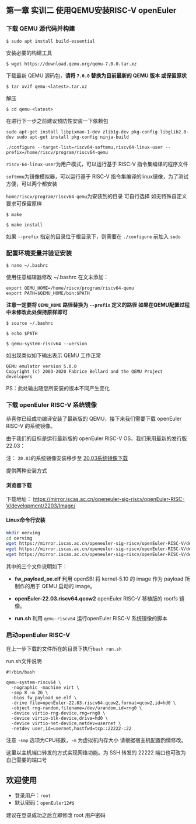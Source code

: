 ## 第一章 实训二  使用QEMU安装RISC-V openEuler

### 下载 QEMU 源代码并构建


`$ sudo apt install build-essential`

安装必要的构建工具

`$ wget https://download.qemu.org/qemu-7.0.0.tar.xz`

 下载最新 QEMU 源码包，**请将 `7.0.0` 替换为目前最新的 QEMU 版本 或保留原状**

`$ tar xvJf qemu-<latest>.tar.xz`

解压

`$ cd qemu-<latest>`


在进行下一步之前建议预防性安装一下依赖包

`sudo apt-get install libpixman-1-dev zlib1g-dev pkg-config libglib2.0-dev sudo apt-get install pkg-config ninja-build`



`./configure --target-list=riscv64-softmmu,riscv64-linux-user --prefix=/home/riscv/program/riscv64-qemu`


`riscv-64-linux-user`为用户模式，可以运行基于 RISC-V 指令集编译的程序文件

`softmmu`为镜像模拟器，可以运行基于 RISC-V 指令集编译的linux镜像，为了测试方便，可以两个都安装

`home/riscv/program/riscv64-qemu`为安装到的目录 可自行选择 如无特殊自定义要求可保留原样

`$ make`

`$ make install`


如果 `--prefix` 指定的目录位于根目录下，则需要在 `./configure` 前加入 `sudo`


### 配置环境变量并验证安装

`$ nano ~/.bashrc`

使用任意编辑器修改 ~/.bashrc 在文末添加：

````
export QEMU_HOME=/home/riscv/program/riscv64-qemu
export PATH=$QEMU_HOME/bin:$PATH
````
**注意一定要将 `QEMU_HOME` 路径替换为 `--prefix` 定义的路径 如果在QEMU配置过程中未修改此处保持原样即可**

`$ source ~/.bashrc`

`$ echo $PATH`

`$ qemu-system-riscv64 --version`

如出现类似如下输出表示 QEMU 工作正常
````
QEMU emulator version 5.0.0
Copyright (c) 2003-2020 Fabrice Bellard and the QEMU Project developers
````
PS：此处输出随您所安装的版本不同产生变化

### 下载 openEuler RISC-V 系统镜像
恭喜你已经成功编译安装了最新版的 QEMU，接下来我们需要下载 openEuler RISC-V 的系统镜像。

由于我们的目标是运行最新版的 openEuler RISC-V OS，我们采用最新的发行版 22.03：

注：  `20.03`的系统镜像安装移步至 [20.03系统镜像下载](https://gitee.com/openeuler/RISC-V/blob/dced224a78ff47e547d4d00fcf3023177c7f4a5f/doc/tutorials/vm-qemu-oErv.md#%E4%B8%8B%E8%BD%BD-openeuler-risc-v-%E7%B3%BB%E7%BB%9F%E9%95%9C%E5%83%8F)


提供两种安装方式

#### 浏览器下载
下载地址： https://mirror.iscas.ac.cn/openeuler-sig-riscv/openEuler-RISC-V/development/2203/Image/

#### Linux命令行安装

```bash
mkdir oervimg
cd oervimg
wget https://mirror.iscas.ac.cn/openeuler-sig-riscv/openEuler-RISC-V/development/2203/Image/run.sh
wget https://mirror.iscas.ac.cn/openeuler-sig-riscv/openEuler-RISC-V/development/2203/Image/fw_payload_oe.elf
wget https://mirror.iscas.ac.cn/openeuler-sig-riscv/openEuler-RISC-V/development/2203/Image/openEuler-22.03.riscv64.qcow2
```
其中的三个文件说明如下：

* **fw_payload_oe.elf**
利用 openSBI 将 kernel-5.10 的 image 作为 payload 所制作的用于 QEMU 启动的 image。

* **openEuler-22.03.riscv64.qcow2**
openEuler RISC-V 移植版的 rootfs 镜像。

* **run.sh**
利用 `qemu-riscv64` 运行openEuler RISC-V 系统镜像的脚本

### 启动openEuler RISC-V

在上一步下载的文件所在的目录下执行`bash run.sh`

run.sh文件说明
```
#!/bin/bash

qemu-system-riscv64 \
  -nographic -machine virt \
  -smp 8 -m 2G \
  -bios fw_payload_oe.elf \
  -drive file=openEuler-22.03.riscv64.qcow2,format=qcow2,id=hd0 \
  -object rng-random,filename=/dev/urandom,id=rng0 \
  -device virtio-rng-device,rng=rng0 \
  -device virtio-blk-device,drive=hd0 \
  -device virtio-net-device,netdev=usernet \
  -netdev user,id=usernet,hostfwd=tcp::22222-:22
````
注意 `-smp` 选项为CPU核数，`-m` 为虚拟机内存大小 请根据宿主机配置酌情修改。

这里以主机端口转发的方式实现网络功能。为 SSH 转发的 22222 端口也可改为自己需要的端口号


## 欢迎使用

- 登录用户：`root`
- 默认密码：`openEuler12#$`

建议在登录成功之后立即修改 root 用户密码





